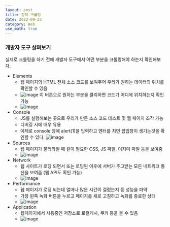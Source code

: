 ```yaml
---
layout: post
title: 정적 크롤링
date: 2022-09-23
category: Web
use_math: true
---
```



### 개발자 도구 살펴보기

실제로 크롤링을 하기 전에 개발자 도구에서 어떤 부분을 크롤링해야 하는지 확인해보자. 

- Elements
  - 웹 페이지의 HTML 전체 소스 코드를 보여주어 우리가 원하는 데이터의 위치를 확인할 수 있음
  - ![image](https://user-images.githubusercontent.com/61526722/191871076-8102f06d-9b17-4fd9-a1db-0e703e7a6972.png) 이 버튼으로 원하는 부분을 클리하면 코드가 어디에 위치하는지 확인 가능
  - ![image](https://user-images.githubusercontent.com/61526722/191870989-4ce9b193-7e50-4ff8-9db5-af66895a2ec0.png)
- Console
  - JS를 실행해보는 곳으로 우리가 만든 소스 코드 테스트 및 웹 페이지 조작 가능 
  - 디버깅 시에 매우 유용
  - 예제로 console 창에 alert(1)을 입력하고 엔터를 치면 팝업창이 생기는것을 확인할 수 있다. 
![image](https://user-images.githubusercontent.com/61526722/191871576-e682d3c1-b486-4206-9b93-47c55c1ca808.png)
- Sources
  - 웹 페이지가 불러와질 때 같이 필요한 CSS, JS 파일, 이지미 파일 등을 보여줌
  - ![image](https://user-images.githubusercontent.com/61526722/191871793-f1a76621-fa4e-4ae3-a154-14e6774108c9.png)
- Network
  - 웹 사이트가 로딩 되면서 또는 로딩된 이후에 서버가 주고받는 모든 네트워크 통신을 보여줌 (웹 API도 확인 가능)
  - ![image](https://user-images.githubusercontent.com/61526722/191871935-a71cfb50-ef99-497a-866f-9af261e89549.png)
- Performance
  - 웹 페이지가 로딩 되는데 얼마나 많은 시간이 걸렸는지 등 성능을 파악
  - 가장 왼쪽 녹화 버튼을 누르고 페이지를 새로 고침하고 녹화를 종료한 상태
  - ![image](https://user-images.githubusercontent.com/61526722/191872061-4ec8cf05-df65-4baa-8f1a-ad23a9aebef0.png)
- Application
  - 웹페이지에서 사용중인 저장소로 로컬캐시, 쿠키 등을 볼 수 있음
  - ![image](https://user-images.githubusercontent.com/61526722/191872298-d7a8cd1b-f9ac-46df-84ae-7229c92f8b37.png)
